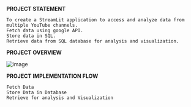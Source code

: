 **PROJECT STATEMENT**

	To create a StreamLit application to access and analyze data from multiple YouTube channels.
	Fetch data using google API.
	Store data in SQL.
	Retrieve data from SQL database for analysis and visualization.


**PROJECT OVERVIEW**

![image](https://github.com/user-attachments/assets/06f92d9d-5339-42bf-9928-19ff9f5c9a90)


**PROJECT IMPLEMENTATION FLOW**

	Fetch Data
 	Store Data in Database
  	Retrieve for analysis and Visualization















